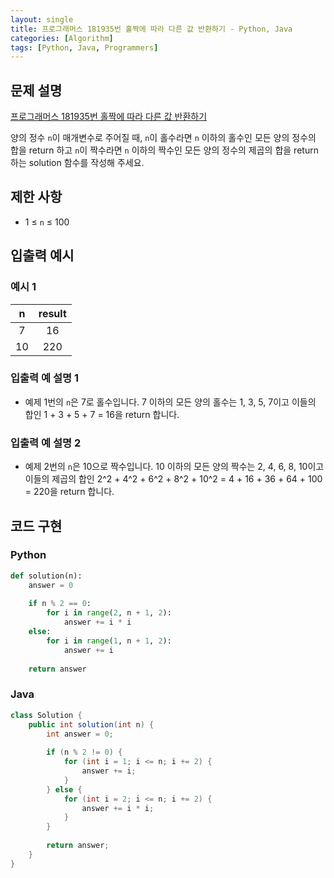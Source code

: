 ```yaml
---
layout: single
title: 프로그래머스 181935번 홀짝에 따라 다른 값 반환하기 - Python, Java
categories: [Algorithm]
tags: [Python, Java, Programmers]
---
```


## 문제 설명
[프로그래머스 181935번 홀짝에 따라 다른 값 반환하기](https://school.programmers.co.kr/learn/courses/30/lessons/181935)

양의 정수 `n`이 매개변수로 주어질 때, `n`이 홀수라면 `n` 이하의 홀수인 모든 양의 정수의 합을 return 하고 `n`이 짝수라면 `n` 이하의 짝수인 모든 양의 정수의 제곱의 합을 return 하는 solution 함수를 작성해 주세요.

## 제한 사항
- 1 ≤ `n` ≤ 100

## 입출력 예시

### 예시 1

| n | result |
|:-:|:------:|
| 7 |   16    |
| 10 |   220    |

### 입출력 예 설명 1

* 예제 1번의 `n`은 7로 홀수입니다. 7 이하의 모든 양의 홀수는 1, 3, 5, 7이고 이들의 합인 1 + 3 + 5 + 7 = 16을 return 합니다.

### 입출력 예 설명 2

* 예제 2번의 `n`은 10으로 짝수입니다. 10 이하의 모든 양의 짝수는 2, 4, 6, 8, 10이고 이들의 제곱의 합인 2^2 + 4^2 + 6^2 + 8^2 + 10^2 = 4 + 16 + 36 + 64 + 100 = 220을 return 합니다.

## 코드 구현

### Python

```python
def solution(n):
    answer = 0
    
    if n % 2 == 0:
        for i in range(2, n + 1, 2):
            answer += i * i
    else:
        for i in range(1, n + 1, 2):
            answer += i
    
    return answer
```

### Java

```java
class Solution {
    public int solution(int n) {
        int answer = 0;
        
        if (n % 2 != 0) {
            for (int i = 1; i <= n; i += 2) {
                answer += i;
            }
        } else {
            for (int i = 2; i <= n; i += 2) {
                answer += i * i;
            }
        }
        
        return answer;
    }
}
```